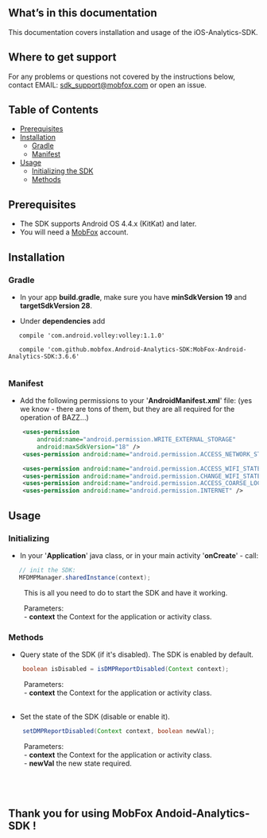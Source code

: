 ## What’s in this documentation

This documentation covers installation and usage of the iOS-Analytics-SDK.

## Where to get support

For any problems or questions not covered by the instructions below, contact EMAIL: sdk_support@mobfox.com or open an issue.

## Table of Contents

<!-- toc -->

* [Prerequisites](#prerequisites)
* [Installation](#installation)
    * [Gradle](#gradle)
    * [Manifest](#manifest)
* [Usage](#usage)
  * [Initializing the SDK](#initializing)
  * [Methods](#methods)
 
<!-- toc stop -->

## Prerequisites

* The SDK supports Android OS 4.4.x (KitKat) and later.
* You will need a [MobFox](https://mobfox.atlassian.net/wiki/spaces/PUMD/pages/354549848/Setup+MobFox+Account) account.

## Installation

### Gradle

- In your app **build.gradle**, make sure you have **minSdkVersion 19** and **targetSdkVersion 28**.

- Under **dependencies** add

``` 
   compile 'com.android.volley:volley:1.1.0'
   
   compile 'com.github.mobfox.Android-Analytics-SDK:MobFox-Android-Analytics-SDK:3.6.6'
   
```

### Manifest

- Add the following permissions to your '**AndroidManifest.xml**' file:
(yes we know - there are tons of them, but they are all required for
the operation of BAZZ...)

```xml
    <uses-permission
        android:name="android.permission.WRITE_EXTERNAL_STORAGE"
        android:maxSdkVersion="18" />
    <uses-permission android:name="android.permission.ACCESS_NETWORK_STATE" />

    <uses-permission android:name="android.permission.ACCESS_WIFI_STATE" />
    <uses-permission android:name="android.permission.CHANGE_WIFI_STATE" />
    <uses-permission android:name="android.permission.ACCESS_COARSE_LOCATION" />
    <uses-permission android:name="android.permission.INTERNET" />
```


## Usage


### Initializing

- In your '**Application**' java class, or in your main activity '**onCreate**' - call:

```java
   // init the SDK:
   MFDMPManager.sharedInstance(context);
```

        This is all you need to do to start the SDK and have it working.
    
        Parameters:<br>
        - **context** the Context for the application or activity class.


### Methods

- Query state of the SDK (if it's disabled). The SDK is enabled by default.

```java 
    boolean isDisabled = isDMPReportDisabled(Context context); 
```

        Parameters:<br>
        - **context** the Context for the application or activity class.
<br>
<br>
- Set the state of the SDK (disable or enable it).
        
```java
    setDMPReportDisabled(Context context, boolean newVal);
```

        Parameters:<br>
        - **context** the Context for the application or activity class.<br>
        - **newVal** the new state required.<br>
<br>
<br>
<br>
## Thank you for using MobFox Andoid-Analytics-SDK !
